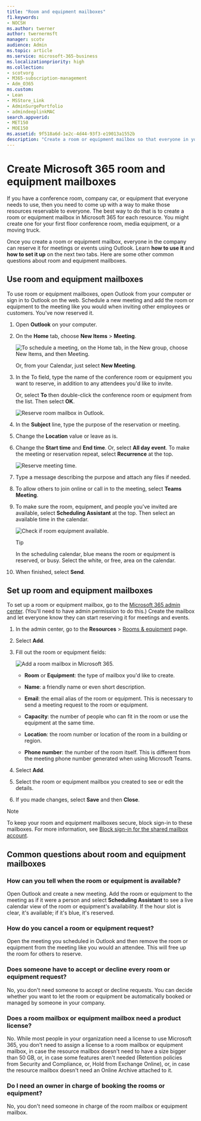 ```yaml
---
title: "Room and equipment mailboxes"
f1.keywords:
- NOCSH
ms.author: twerner
author: twernermsft
manager: scotv
audience: Admin
ms.topic: article
ms.service: microsoft-365-business
ms.localizationpriority: high
ms.collection: 
- scotvorg
- M365-subscription-management 
- Adm_O365
ms.custom:
- Lean
- MSStore_Link
- AdminSurgePortfolio
- admindeeplinkMAC
search.appverid:
- MET150
- MOE150
ms.assetid: 9f518a6d-1e2c-4d44-93f3-e19013a1552b
description: "Create a room or equipment mailbox so that everyone in your organization can reserve it for meetings or events using Outlook. "
---
```


# Create Microsoft 365 room and equipment mailboxes

If you have a conference room, company car, or equipment that everyone needs to use, then you need to come up with a way to make those resources reservable to everyone. The best way to do that is to create a room or equipment mailbox in Microsoft 365 for each resource. You might create one for your first floor conference room, media equipment, or a moving truck.
  
Once you create a room or equipment mailbox, everyone in the company can reserve it for meetings or events using Outlook. Learn **how to use it** and **how to set it up** on the next two tabs. Here are some other common questions about room and equipment mailboxes.
  
## Use room and equipment mailboxes

To use room or equipment mailboxes, open Outlook from your computer or sign in to Outlook on the web. Schedule a new meeting and add the room or equipment to the meeting like you would when inviting other employees or customers. You've now reserved it.
  
1. Open **Outlook** on your computer.

2. On the **Home** tab, choose **New Items** \> **Meeting**.

   ![To schedule a meeting, on the Home tab, in the New group, choose New Items, and then Meeting.](../../media/ffd575a8-1036-4d67-b839-73941fc60276.png)

   Or, from your Calendar, just select **New Meeting**.
    
3. In the To field, type the name of the conference room or equipment you want to reserve, in addition to any attendees you'd like to invite.

   Or, select **To** then double-click the conference room or equipment from the list. Then select **OK**.

   ![Reserve room mailbox in Outlook.](../../media/4588c806-9fb9-46c9-b2d8-34caa943e28e.png)
  
4. In the **Subject** line, type the purpose of the reservation or meeting. 
    
5. Change the **Location** value or leave as is. 
    
6. Change the **Start time** and **End time**. Or, select **All day event**. To make the meeting or reservation repeat, select **Recurrence** at the top.
 
   ![Reserve meeting time.](../../media/4b72a0a6-4da2-449e-909e-85ea79f78e2c.png)
  
7. Type a message describing the purpose and attach any files if needed.
    
8. To allow others to join online or call in to the meeting, select **Teams Meeting**.
    
9. To make sure the room, equipment, and people you've invited are available, select **Scheduling Assistant** at the top. Then select an available time in the calendar.

   ![Check if room equipment available.](../../media/eb0097c6-4263-4b63-bfca-f7c03ad99b4f.png)

   > [!TIP]
   > In the scheduling calendar, blue means the room or equipment is reserved, or busy. Select the white, or free, area on the calendar. 
  
10. When finished, select **Send**.
    
## Set up room and equipment mailboxes

To set up a room or equipment mailbox, go to the <a href="https://go.microsoft.com/fwlink/p/?linkid=2024339" target="_blank">Microsoft 365 admin center</a>. (You'll need to have admin permission to do this.) Create the mailbox and let everyone know they can start reserving it for meetings and events.
  
1. In the admin center, go to the **Resources** \> [Rooms &amp; equipment](https://go.microsoft.com/fwlink/p/?linkid=2067334) page.
  
2. Select **Add**.
    
3. Fill out the room or equipment fields:

   ![Add a room mailbox in Microsoft 365.](../../media/114d49e3-976e-40ef-b0af-2b0f5c85f15e.png)
  
   - **Room** or **Equipment**: the type of mailbox you'd like to create.
    
   - **Name**: a friendly name or even short description.
    
   - **Email**: the email alias of the room or equipment. This is necessary to send a meeting request to the room or equipment.
    
   - **Capacity**: the number of people who can fit in the room or use the equipment at the same time.
    
   - **Location**: the room number or location of the room in a building or region.
    
   - **Phone number**: the number of the room itself. This is different from the meeting phone number generated when using Microsoft Teams.
    
4. Select **Add**.
    
5. Select the room or equipment mailbox you created to see or edit the details.
  
6. If you made changes, select **Save** and then **Close**.

> [!Note]
> To keep your room and equipment mailboxes secure, block sign-in to these mailboxes. For more information, see [Block sign-in for the shared mailbox account](/office365/admin/email/create-a-shared-mailbox#block-sign-in-for-the-shared-mailbox-account).

## Common questions about room and equipment mailboxes

### How can you tell when the room or equipment is available?

Open Outlook and create a new meeting. Add the room or equipment to the meeting as if it were a person and select **Scheduling Assistant** to see a live calendar view of the room or equipment's availability. If the hour slot is clear, it's available; if it's blue, it's reserved. 
  
### How do you cancel a room or equipment request?

Open the meeting you scheduled in Outlook and then remove the room or equipment from the meeting like you would an attendee. This will free up the room for others to reserve.
  
### Does someone have to accept or decline every room or equipment request?

No, you don't need someone to accept or decline requests. You can decide whether you want to let the room or equipment be automatically booked or managed by someone in your company. 
  
### Does a room mailbox or equipment mailbox need a product license?

No. While most people in your organization need a license to use Microsoft 365, you don't need to assign a license to a room mailbox or equipment mailbox, in case the resource mailbox doesn't need to have a size bigger than 50 GB, or, in case some features aren't needed (Retention policies from Security and Compliance, or, Hold from Exchange Online), or, in case the resource mailbox doesn't need an Online Archive attached to it.
  
### Do I need an owner in charge of booking the rooms or equipment?

 No, you don't need someone in charge of the room mailbox or equipment mailbox.

